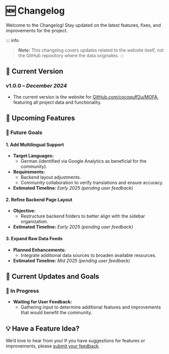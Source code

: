 # 🆕 **Changelog**

Welcome to the Changelog! Stay updated on the latest features, fixes, and improvements for the project.

::: info
> **Note:** This changelog covers updates related to the website itself, not the GitHub repository where the data originates.
:::

## **📌 Current Version**

### **v1.0.0** – *December 2024*

- The current version is the website for [GitHub.com/cocopuff2u/MOFA](https://github.com/cocopuff2u/MOFA), featuring all project data and functionality.

## **🌟 Upcoming Features**

### **🚀 Future Goals**

#### 1. **Add Multilingual Support**
   - **Target Languages:**  
      - German (identified via Google Analytics as beneficial for the community).  
   - **Requirements:**  
      - Backend layout adjustments.  
      - Community collaboration to verify translations and ensure accuracy.  
   - **Estimated Timeline:** *Early 2025 (pending user feedback)*  

#### 2. **Refine Backend Page Layout**
   - **Objective:**  
      - Restructure backend folders to better align with the sidebar organization.  
   - **Estimated Timeline:** *Early 2025 (pending user feedback)*  

#### 3. **Expand Raw Data Feeds**
   - **Planned Enhancements:**  
      - Integrate additional data sources to broaden available resources.  
   - **Estimated Timeline:** *Mid 2025 (pending user feedback)*  

## **🎯 Current Updates and Goals**

### **🔄 In Progress**
- **Waiting for User Feedback:**  
   - Gathering input to determine additional features and improvements that would benefit the community.

## **💡 Have a Feature Idea?**
We’d love to hear from you!
If you have suggestions for features or improvements, please [submit your feedback](./feedback).
